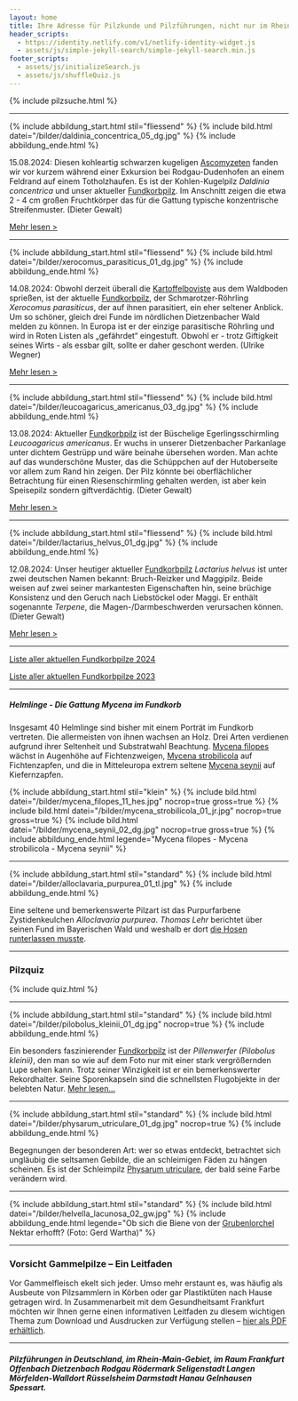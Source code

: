 ```yaml
---
layout: home
title: Ihre Adresse für Pilzkunde und Pilzführungen, nicht nur im Rhein-Main-Gebiet
header_scripts:
  - https://identity.netlify.com/v1/netlify-identity-widget.js
  - assets/js/simple-jekyll-search/simple-jekyll-search.min.js
footer_scripts:
  - assets/js/initializeSearch.js
  - assets/js/shuffleQuiz.js
---
```

{% include pilzsuche.html %}

- - -

{% include abbildung_start.html stil="fliessend" %}
{% include bild.html datei="/bilder/daldinia_concentrica_05_dg.jpg" %}
{% include abbildung_ende.html %}

15.08.2024: Diesen kohleartig schwarzen kugeligen [Ascomyzeten](<Ascomyzeten "Glossar">) fanden wir vor kurzem während einer Exkursion bei Rodgau-Dudenhofen an einem Feldrand auf einem Totholzhaufen. Es ist der Kohlen-Kugelpilz *Daldinia concentrica* und unser aktueller [Fundkorbpilz](AA "Glossar-"). Im Anschnitt zeigen die etwa 2 - 4 cm großen Fruchtkörper das für die Gattung typische konzentrische Streifenmuster. (Dieter Gewalt)

[Mehr lesen >](/pilze/daldinia-concentrica-kohlen-kugelpilz)

<div style="clear:  both"></div>

- - -

{% include abbildung_start.html stil="fliessend" %}
{% include bild.html datei="/bilder/xerocomus_parasiticus_01_dg.jpg" %}
{% include abbildung_ende.html %}

14.08.2024: Obwohl derzeit überall die [Kartoffelboviste](/pilze/scleroderma-citrinum-dickschaliger-kartoffelbovist) aus dem Waldboden sprießen, ist der aktuelle [Fundkorbpilz](AA "Glossar-"), der Schmarotzer-Röhrling *Xerocomus parasiticus*, der auf ihnen parasitiert, ein eher seltener Anblick. Um so schöner, gleich drei Funde im nördlichen Dietzenbacher Wald melden zu können. In Europa ist er der einzige parasitische Röhrling und wird in Roten Listen als „gefährdet“ eingestuft. Obwohl er - trotz Giftigkeit seines Wirts - als essbar gilt, sollte er daher geschont werden. (Ulrike Wegner)

[Mehr lesen >](/pilze/xerocomus-parasiticus-schmarotzer-röhrling)

<div style="clear:  both"></div>

- - -

{% include abbildung_start.html stil="fliessend" %}
{% include bild.html datei="/bilder/leucoagaricus_americanus_03_dg.jpg" %}
{% include abbildung_ende.html %}

13.08.2024: Aktueller [Fundkorbpilz](AA "Glossar-") ist der Büschelige Egerlingsschirmling *Leucoagaricus americanus*. Er wuchs in unserer Dietzenbacher Parkanlage unter dichtem Gestrüpp und wäre beinahe übersehen worden. Man achte auf das wunderschöne Muster, das die Schüppchen auf der Hutoberseite vor allem zum Rand hin zeigen. Der Pilz könnte bei oberflächlicher Betrachtung für einen Riesenschirmling gehalten werden, ist aber kein Speisepilz sondern giftverdächtig. (Dieter Gewalt)

[Mehr lesen >](/pilze/leucoagaricus-americanus-büscheliger-egerlingsschirmling)

<div style="clear:  both"></div>

- - -

{% include abbildung_start.html stil="fliessend" %}
{% include bild.html datei="/bilder/lactarius_helvus_01_dg.jpg" %}
{% include abbildung_ende.html %}

12.08.2024: Unser heutiger aktueller [Fundkorbpilz](AA "Glossar-") *Lactarius helvus* ist unter zwei deutschen Namen bekannt: Bruch-Reizker und Maggipilz. Beide weisen auf zwei seiner markantesten Eigenschaften hin, seine brüchige Konsistenz und den Geruch nach Liebstöckel oder Maggi. Er enthält sogenannte *Terpene*, die Magen-/Darmbeschwerden verursachen können. (Dieter Gewalt)

[Mehr lesen >](/pilze/lactarius-helvus-bruch-reizker-maggipilz)

<div style="clear:  both"></div>

- - -

[Liste aller aktuellen Fundkorbpilze 2024](/artikel/liste-aller-aktuellen-fundkorbpilze-2024.html)

[Liste aller aktuellen Fundkorbpilze 2023](/artikel/liste-aller-aktuellen-fundkorbpilze-2023.html)

- - -

##### Helmlinge - Die Gattung *Mycena* im Fundkorb

Insgesamt 40 Helmlinge sind bisher mit einem Porträt im Fundkorb vertreten. Die allermeisten von ihnen wachsen an Holz. Drei Arten verdienen aufgrund ihrer Seltenheit und Substratwahl Beachtung. [Mycena filopes](/pilze/mycena-filopes-zerbrechlicher-fadenhelmling) wächst in Augenhöhe auf Fichtenzweigen, [Mycena strobilicola](/pilze/mycena-strobilicola-fichtenzapfenhelmling) auf Fichtenzapfen, und die in Mitteleuropa extrem seltene [Mycena seynii](/pilze/mycena-seynii-mediterraner-kiefernzapfenhelmling) auf Kiefernzapfen.

{% include abbildung_start.html stil="klein" %}
{% include bild.html datei="/bilder/mycena_filopes_11_hes.jpg" nocrop=true gross=true %}
{% include bild.html datei="/bilder/mycena_strobilicola_01_jr.jpg" nocrop=true gross=true %}
{% include bild.html datei="/bilder/mycena_seynii_02_dg.jpg" nocrop=true gross=true %}
{% include abbildung_ende.html legende="Mycena filopes - Mycena strobilicola - Mycena seynii" %}

- - -

{% include abbildung_start.html stil="standard" %}
{% include bild.html datei="/bilder/alloclavaria_purpurea_01_tl.jpg" %}
{% include abbildung_ende.html %}

Eine seltene und bemerkenswerte Pilzart ist das Purpurfarbene Zystidenkeulchen *Alloclavaria purpurea*. *Thomas Lehr* berichtet über seinen Fund im Bayerischen Wald und weshalb er dort [die Hosen runterlassen musste](/pilze/alloclavaria-purpurea-purpurfarbenes-zystidenkeulchen).

- - -

### Pilzquiz

{% include quiz.html %}

- - -

{% include abbildung_start.html stil="standard" %}
{% include bild.html datei="/bilder/pilobolus_kleinii_01_dg.jpg" nocrop=true %}
{% include abbildung_ende.html %}

Ein besonders faszinierender [Fundkorbpilz](AA "Glossar-") ist der *Pillenwerfer (Pilobolus kleinii)*, den man so wie auf dem Foto nur mit einer stark vergrößernden Lupe sehen kann. Trotz seiner Winzigkeit ist er ein bemerkenswerter Rekordhalter. Seine Sporenkapseln sind die schnellsten Flugobjekte in der belebten Natur. [Mehr lesen...](/pilze/pilobolus-kleinii-pillenwerfer)

- - -

{% include abbildung_start.html stil="standard" %}
{% include bild.html datei="/bilder/physarum_utriculare_01_dg.jpg" nocrop=true %}
{% include abbildung_ende.html %}

Begegnungen der besonderen Art: wer so etwas entdeckt, betrachtet sich ungläubig die seltsamen Gebilde, die an schleimigen Fäden zu hängen scheinen. Es ist der Schleimpilz [Physarum utriculare](/pilze/physarum-utriculare-fadenfruchtschleimpilz), der bald seine Farbe verändern wird.

- - -

{% include abbildung_start.html stil="standard" %}
{% include bild.html datei="/bilder/helvella_lacunosa_02_gw.jpg" %}
{% include abbildung_ende.html legende="Ob sich die Biene von der <a href='/pilze/helvella-lacunosa-grubenlorchel'>Grubenlorchel</a> Nektar erhofft?  (Foto: Gerd Wartha)" %}

- - -

### Vorsicht Gammelpilze – Ein Leitfaden

Vor Gammelfleisch ekelt sich jeder. Umso mehr erstaunt es, was häufig als Ausbeute von Pilzsammlern in Körben oder gar Plastiktüten nach Hause getragen wird. In Zusammenarbeit mit dem Gesundheitsamt Frankfurt möchten wir Ihnen gerne einen informativen Leitfaden zu diesem wichtigen Thema zum Download und Ausdrucken zur Verfügung stellen – [hier als PDF erhältlich](/assets/docs/Fundkorb.de-Gammelpilze.pdf).

- - -

##### Pilzführungen in Deutschland, im Rhein-Main-Gebiet, im Raum Frankfurt Offenbach Dietzenbach Rodgau Rödermark Seligenstadt Langen Mörfelden-Walldort Rüsselsheim Darmstadt Hanau Gelnhausen Spessart.